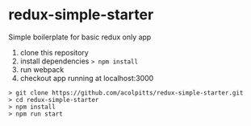 # redux-simple-starter
Simple boilerplate for basic redux only app

1. clone this repository
2. install dependencies `> npm install`
3. run webpack
4. checkout app running at localhost:3000

```
> git clone https://github.com/acolpitts/redux-simple-starter.git
> cd redux-simple-starter
> npm install
> npm run start
```
